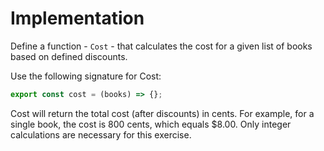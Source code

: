 # Implementation

Define a function - `Cost` - that calculates the cost for a given list of books based on defined discounts.

Use the following signature for Cost:

```js
export const cost = (books) => {};
```

Cost will return the total cost (after discounts) in cents.
For example, for a single book, the cost is 800 cents, which equals $8.00.
Only integer calculations are necessary for this exercise.
